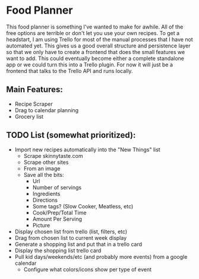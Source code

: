 # Food Planner

This food planner is something I've wanted to make for awhile. All of the free options are terrible or don't let you use your own recipes. To get a headstart, I am using Trello for most of the manual processes that I have not automated yet. This gives us a good overall structure and persistence layer so that we only have to create a frontend that does the small features we want to add. This could eventually become either a complete standalone app or we could turn this into a Trello plugin. For now it will just be a frontend that talks to the Trello API and runs locally.

## Main Features:
- Recipe Scraper
- Drag to calendar planning
- Grocery list


## TODO List (somewhat prioritized):

* Import new recipes automatically into the "New Things" list
  * Scrape skinnytaste.com
  * Scrape other sites
  * From an image
  * Save all the bits:
    * Url
    * Number of servings
    * Ingredients
    * Directions
    * Some tags? (Slow Cooker, Meatless, etc)
    * Cook/Prep/Total Time
    * Amount Per Serving
    * Picture
* Display chosen list from trello (list, filters, etc)
* Drag from chosen list to current week display
* Generate a shopping list and put that in a trello card
* Display the shopping list trello card
* Pull kid days/weekends/etc (and probably more events) from a google calendar
  * Configure what colors/icons show per type of event
